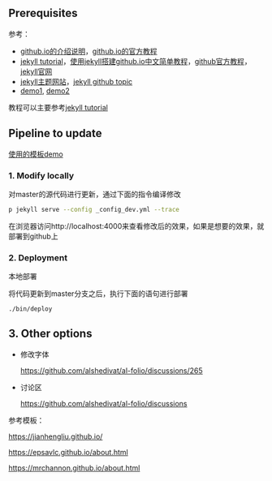 ## Prerequisites
参考：

- [github.io的介绍说明](https://pages.github.com/)，[github.io的官方教程](https://docs.github.com/en/pages/getting-started-with-github-pages/about-github-pages)
- [jekyll tutorial](https://www.taniarascia.com/make-a-static-website-with-jekyll/)，[使用jekyll搭建github.io中文简单教程](https://blog.csdn.net/tyyytcj/article/details/80880018)，[github官方教程](https://docs.github.com/en/pages/setting-up-a-github-pages-site-with-jekyll)，[jekyll官网](https://jekyllrb.com/)
- [jekyll主题网站](http://jekyllthemes.org/)，[jekyll github topic](https://github.com/topics/jekyll-theme)
- [demo1](https://engcang.github.io/), [demo2](https://epsavlc.github.io/)

教程可以主要参考[jekyll tutorial](https://www.taniarascia.com/make-a-static-website-with-jekyll/)

## Pipeline to update

[使用的模板demo](https://maruan.alshedivat.com/)

### 1. Modify locally

对master的源代码进行更新，通过下面的指令编译修改

```bash
p jekyll serve --config _config_dev.yml --trace
```

在浏览器访问http://localhost:4000来查看修改后的效果，如果是想要的效果，就部署到github上

### 2. Deployment

本地部署

将代码更新到master分支之后，执行下面的语句进行部署
```
./bin/deploy
```

## 3. Other options

- 修改字体

  https://github.com/alshedivat/al-folio/discussions/265

- 讨论区

  https://github.com/alshedivat/al-folio/discussions

参考模板：

https://jianhengliu.github.io/

https://epsavlc.github.io/about.html

https://mrchannon.github.io/about.html